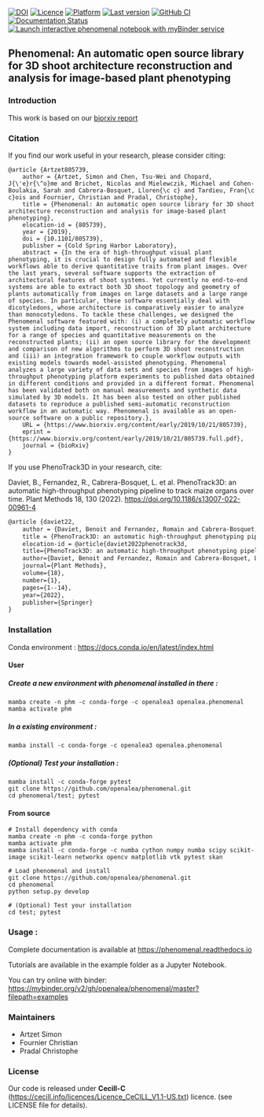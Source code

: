 
[![DOI](https://zenodo.org/badge/DOI/10.5281/zenodo.1436634.svg)](https://doi.org/10.5281/zenodo.1436634)
[![Licence](https://anaconda.org/openalea/openalea.phenomenal/badges/license.svg)](https://cecill.info/licences/Licence_CeCILL_V1.1-US.txt)
[![Platform](https://anaconda.org/openalea3/openalea.phenomenal/badges/platforms.svg)](https://anaconda.org/openalea3/openalea.phenomenal)
[![Last version](https://anaconda.org/openalea3/openalea.phenomenal/badges/version.svg)](https://anaconda.org/OpenAlea3/openalea.phenomenal/files)
[![GitHub CI](https://github.com/openalea/phenomenal/actions/workflows/conda-package-build.yml/badge.svg)](https://github.com/openalea/phenomenal/actions/workflows/conda-package-build.yml)
[![Documentation Status](https://readthedocs.org/projects/phenomenal/badge/?version=latest)](https://phenomenal.readthedocs.io/en/latest/?badge=latest)
[![Launch interactive phenomenal notebook with myBinder service](https://mybinder.org/badge.svg)](https://mybinder.org/v2/gh/openalea/phenomenal/master?filepath=examples)


## Phenomenal: An automatic open source library for 3D shoot architecture reconstruction and analysis for image-based plant phenotyping

### Introduction

This work is based on our [biorxiv report](https://doi.org/10.1101/805739)

### Citation

If you find our work useful in your research, please consider citing:

    @article {Artzet805739,
        author = {Artzet, Simon and Chen, Tsu-Wei and Chopard, J{\'e}r{\^o}me and Brichet, Nicolas and Mielewczik, Michael and Cohen-Boulakia, Sarah and Cabrera-Bosquet, Lloren{\c c} and Tardieu, Fran{\c c}ois and Fournier, Christian and Pradal, Christophe},
        title = {Phenomenal: An automatic open source library for 3D shoot architecture reconstruction and analysis for image-based plant phenotyping},
        elocation-id = {805739},
        year = {2019},
        doi = {10.1101/805739},
        publisher = {Cold Spring Harbor Laboratory},
        abstract = {In the era of high-throughput visual plant phenotyping, it is crucial to design fully automated and flexible workflows able to derive quantitative traits from plant images. Over the last years, several software supports the extraction of architectural features of shoot systems. Yet currently no end-to-end systems are able to extract both 3D shoot topology and geometry of plants automatically from images on large datasets and a large range of species. In particular, these software essentially deal with dicotyledons, whose architecture is comparatively easier to analyze than monocotyledons. To tackle these challenges, we designed the Phenomenal software featured with: (i) a completely automatic workflow system including data import, reconstruction of 3D plant architecture for a range of species and quantitative measurements on the reconstructed plants; (ii) an open source library for the development and comparison of new algorithms to perform 3D shoot reconstruction and (iii) an integration framework to couple workflow outputs with existing models towards model-assisted phenotyping. Phenomenal analyzes a large variety of data sets and species from images of high-throughput phenotyping platform experiments to published data obtained in different conditions and provided in a different format. Phenomenal has been validated both on manual measurements and synthetic data simulated by 3D models. It has been also tested on other published datasets to reproduce a published semi-automatic reconstruction workflow in an automatic way. Phenomenal is available as an open-source software on a public repository.},
        URL = {https://www.biorxiv.org/content/early/2019/10/21/805739},
        eprint = {https://www.biorxiv.org/content/early/2019/10/21/805739.full.pdf},
        journal = {bioRxiv}
    }

If you use PhenoTrack3D in your research, cite:

Daviet, B., Fernandez, R., Cabrera-Bosquet, L. et al. PhenoTrack3D: an automatic high-throughput phenotyping pipeline to track maize organs over time. Plant Methods 18, 130 (2022). https://doi.org/10.1186/s13007-022-00961-4
    
```latex
@article {daviet22,
	author = {Daviet, Benoit and Fernandez, Romain and Cabrera-Bosquet, Lloren{\c c} and Pradal, Christophe and Fournier, Christian},
	title = {PhenoTrack3D: an automatic high-throughput phenotyping pipeline to track maize organs over time},
	elocation-id = @article{daviet2022phenotrack3d,
	title={PhenoTrack3D: an automatic high-throughput phenotyping pipeline to track maize organs over time},
	author={Daviet, Benoit and Fernandez, Romain and Cabrera-Bosquet, Lloren{\c{c}} and Pradal, Christophe and Fournier, Christian},
	journal={Plant Methods},
	volume={18},
	number={1},
	pages={1--14},
	year={2022},
	publisher={Springer}
}

```


### Installation

Conda environment : https://docs.conda.io/en/latest/index.html

#### User

##### Create a new environment with phenomenal installed in there :

    mamba create -n phm -c conda-forge -c openalea3 openalea.phenomenal
    mamba activate phm

##### In a existing environment :

    mamba install -c conda-forge -c openalea3 openalea.phenomenal

##### (Optional) Test your installation :

    mamba install -c conda-forge pytest
    git clone https://github.com/openalea/phenomenal.git
    cd phenomenal/test; pytest

#### From source

    # Install dependency with conda
    mamba create -n phm -c conda-forge python
    mamba activate phm
    mamba install -c conda-forge -c numba cython numpy numba scipy scikit-image scikit-learn networkx opencv matplotlib vtk pytest skan

    # Load phenomenal and install
    git clone https://github.com/openalea/phenomenal.git
    cd phenomenal
    python setup.py develop

    # (Optional) Test your installation
    cd test; pytest


### Usage :

Complete documentation is available at https://phenomenal.readthedocs.io

Tutorials are available in the example folder as a Jupyter Notebook.

You can try online with binder: https://mybinder.org/v2/gh/openalea/phenomenal/master?filepath=examples


### Maintainers

* Artzet	    Simon
* Fournier	    Christian
* Pradal        Christophe

### License

Our code is released under **Cecill-C** (https://cecill.info/licences/Licence_CeCILL_V1.1-US.txt) licence. (see LICENSE file for details).
